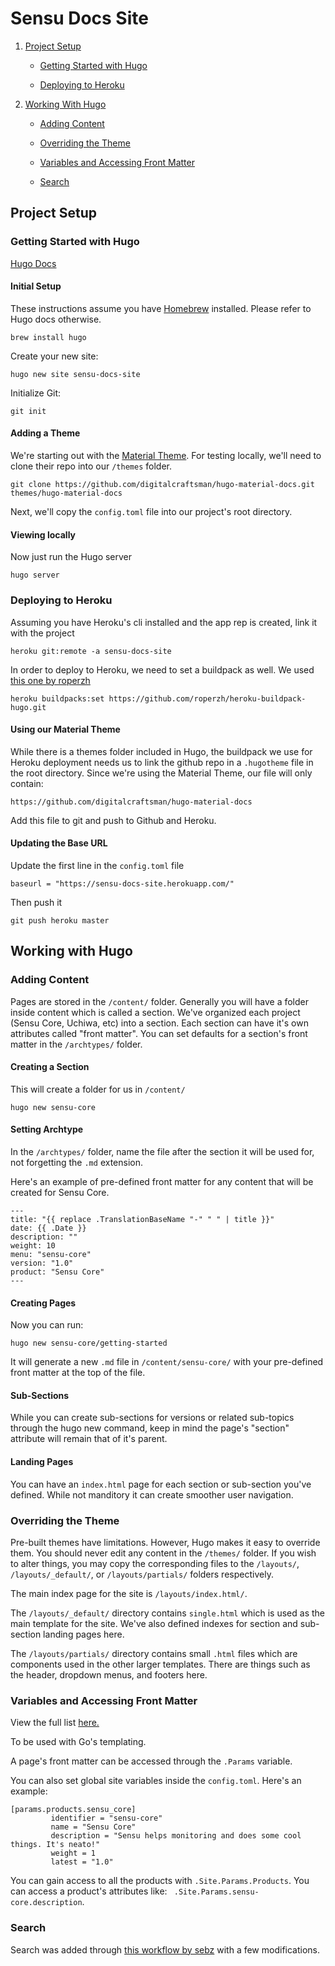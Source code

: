 # Sensu Docs Site

1. [Project Setup](#project-setup)

    - [Getting Started with Hugo](#getting-started-with-hugo)
    
    - [Deploying to Heroku](#deploying-to-heroku)
    
2. [Working With Hugo](#working-with-hugo)

    - [Adding Content](#adding-content)
    
    - [Overriding the Theme](#overriding-the-theme)
    
    - [Variables and Accessing Front Matter](#variables-and-accessing-front-matter)
    
    - [Search](#search)
    
## Project Setup

### Getting Started with Hugo
[Hugo Docs](https://gohugo.io/getting-started/installing/)

#### Initial Setup
These instructions assume you have [Homebrew](https://brew.sh/) installed. Please refer to Hugo docs otherwise.
```
brew install hugo
```

Create your new site:
```
hugo new site sensu-docs-site
```

Initialize Git:
```
git init
```

#### Adding a Theme
We're starting out with the [Material Theme](https://themes.gohugo.io/material-docs/). For testing locally, we'll need to clone their repo into our `/themes` folder.
```
git clone https://github.com/digitalcraftsman/hugo-material-docs.git themes/hugo-material-docs
```
Next, we'll copy the `config.toml` file into our project's root directory.

#### Viewing locally
Now just run the Hugo server
```
hugo server
```

### Deploying to Heroku
Assuming you have Heroku's cli installed and the app rep is created, link it with the project
```
heroku git:remote -a sensu-docs-site
```

In order to deploy to Heroku, we need to set a buildpack as well. We used [this one by roperzh](https://github.com/roperzh/heroku-buildpack-hugo.git)
```
heroku buildpacks:set https://github.com/roperzh/heroku-buildpack-hugo.git
```

#### Using our Material Theme
While there is a themes folder included in Hugo, the buildpack we use for Heroku deployment needs us to link the github repo in a `.hugotheme` file in the root directory. Since we're using the Material Theme, our file will only contain:
```
https://github.com/digitalcraftsman/hugo-material-docs
```

Add this file to git and push to Github and Heroku.

#### Updating the Base URL
Update the first line in the `config.toml` file
```
baseurl = "https://sensu-docs-site.herokuapp.com/"
```

Then push it
```
git push heroku master
```

## Working with Hugo

### Adding Content
Pages are stored in the `/content/` folder. Generally you will have a folder inside content which is called a section. We've organized each project (Sensu Core, Uchiwa, etc) into a section. Each section can have it's own attributes called "front matter". You can set defaults for a section's front matter in the `/archtypes/` folder.

#### Creating a Section
This will create a folder for us in `/content/`
```
hugo new sensu-core
```

#### Setting Archtype
In the `/archtypes/` folder, name the file after the section it will be used for, not forgetting the `.md` extension.

Here's an example of pre-defined front matter for any content that will be created for Sensu Core.
```
---
title: "{{ replace .TranslationBaseName "-" " " | title }}"
date: {{ .Date }}
description: ""
weight: 10
menu: "sensu-core"
version: "1.0"
product: "Sensu Core"
---
```

#### Creating Pages
Now you can run:
```
hugo new sensu-core/getting-started
```
It will generate a new `.md` file in `/content/sensu-core/` with your pre-defined front matter at the top of the file.

#### Sub-Sections
While you can create sub-sections for versions or related sub-topics through the hugo new command, keep in mind the page's "section" attribute will remain that of it's parent. 

#### Landing Pages
You can have an `index.html` page for each section or sub-section you've defined. While not manditory it can create smoother user navigation.

### Overriding the Theme
Pre-built themes have limitations. However, Hugo makes it easy to override them. You should never edit any content in the `/themes/` folder. If you wish to alter things, you may copy the corresponding files to the `/layouts/`, `/layouts/_default/`, or `/layouts/partials/` folders respectively.

The main index page for the site is `/layouts/index.html/`.

The `/layouts/_default/` directory contains `single.html` which is used as the main template for the site. We've also defined indexes for section and sub-section landing pages here.

The `/layouts/partials/` directory contains small `.html` files which are components used in the other larger templates. There are things such as the header, dropdown menus, and footers here.

### Variables and Accessing Front Matter
View the full list [here.](https://gohugo.io/variables/)

To be used with Go's templating.

A page's front matter can be accessed through the `.Params` variable.

You can also set global site variables inside the `config.toml`. Here's an example:
```
[params.products.sensu_core]
         identifier = "sensu-core"
         name = "Sensu Core"
         description = "Sensu helps monitoring and does some cool things. It's neato!"
         weight = 1
         latest = "1.0"
```
You can gain access to all the products with `.Site.Params.Products`. You can access a product's attributes like: ` .Site.Params.sensu-core.description`.

### Search
Search was added through [this workflow by sebz](https://gist.github.com/sebz/efddfc8fdcb6b480f567) with a few modifications.

